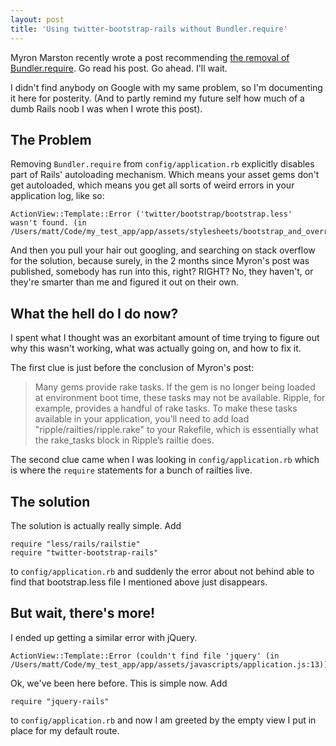 ```yaml
---
layout: post
title: 'Using twitter-bootstrap-rails without Bundler.require'
---
```

Myron Marston recently wrote a post recommending [the removal of
Bundler.require](http://myronmars.to/n/dev-blog/2012/12/5-reasons-to-avoid-bundler-require).
Go read his post. Go ahead. I'll wait.

I didn't find anybody on Google with my same problem, so I'm documenting
it here for posterity. (And to partly remind my future self how much of
a dumb Rails noob I was when I wrote this post).

## The Problem

Removing `Bundler.require` from `config/application.rb` explicitly
disables part of Rails' autoloading mechanism. Which means your asset
gems don't get autoloaded, which means you get all sorts of weird errors
in your application log, like so:

    ActionView::Template::Error ('twitter/bootstrap/bootstrap.less'
    wasn't found. (in
    /Users/matt/Code/my_test_app/app/assets/stylesheets/bootstrap_and_overrides.css.less)):

And then you pull your hair out googling, and searching on stack
overflow for the solution, because surely, in the 2 months since Myron's
post was published, somebody has run into this, right? RIGHT? No, they
haven't, or they're smarter than me and figured it out on their own.

## What the hell do I do now?

I spent what I thought was an exorbitant amount of time trying to figure
out why this wasn't working, what was actually going on, and how to fix
it.

The first clue is just before the conclusion of Myron's post:

>Many gems provide rake tasks. If the gem is no longer being loaded at
>environment boot time, these tasks may not be available. Ripple, for
>example, provides a handful of rake tasks. To make these tasks
>available in your application, you’ll need to add load
>"ripple/railties/ripple.rake" to your Rakefile, which is essentially
>what the rake_tasks block in Ripple’s railtie does.

The second clue came when I was looking in `config/application.rb` which
is where the `require` statements for a bunch of railties live.

## The solution

The solution is actually really simple. Add

    require "less/rails/railstie"
    require "twitter-bootstrap-rails"

to `config/application.rb` and suddenly the error about not behind able
to find that bootstrap.less file I mentioned above just disappears.

## But wait, there's more!

I ended up getting a similar error with jQuery. 

    ActionView::Template::Error (couldn't find file 'jquery' (in
    /Users/matt/Code/my_test_app/app/assets/javascripts/application.js:13)):

Ok, we've been here before. This is simple now. Add

    require "jquery-rails"

to `config/application.rb` and now I am greeted by the empty view I put
in place for my default route.
